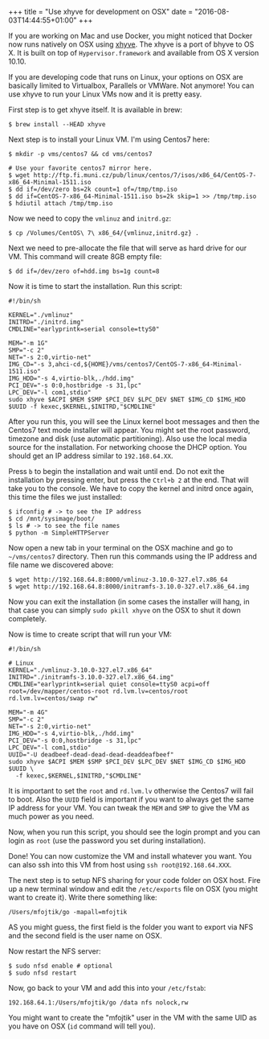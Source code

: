 +++
title = "Use xhyve for development on OSX"
date = "2016-08-03T14:44:55+01:00"
+++

If you are working on Mac and use Docker, you might noticed that Docker now runs
natively on OSX using [xhyve](http://www.xhyve.org/).
The xhyve is a port of bhyve to OS X. It is built on top of `Hypervisor.framework` and
available from OS X version 10.10.

If you are developing code that runs on Linux, your options on OSX are basically
limited to Virtualbox, Parallels or VMWare. Not anymore! You can use xhyve to
run your Linux VMs now and it is pretty easy.

First step is to get xhyve itself. It is available in brew:

```
$ brew install --HEAD xhyve
```

Next step is to install your Linux VM. I'm using Centos7 here:

```
$ mkdir -p vms/centos7 && cd vms/centos7

# Use your favorite centos7 mirror here.
$ wget http://ftp.fi.muni.cz/pub/linux/centos/7/isos/x86_64/CentOS-7-x86_64-Minimal-1511.iso
$ dd if=/dev/zero bs=2k count=1 of=/tmp/tmp.iso
$ dd if=CentOS-7-x86_64-Minimal-1511.iso bs=2k skip=1 >> /tmp/tmp.iso
$ hdiutil attach /tmp/tmp.iso
```

Now we need to copy the `vmlinuz` and `initrd.gz`:

```
$ cp /Volumes/CentOS\ 7\ x86_64/{vmlinuz,initrd.gz} .
```

Next we need to pre-allocate the file that will serve as hard drive for our VM.
This command will create 8GB empty file:

```
$ dd if=/dev/zero of=hdd.img bs=1g count=8
```

Now it is time to start the installation. Run this script:

```
#!/bin/sh

KERNEL="./vmlinuz"
INITRD="./initrd.img"
CMDLINE="earlyprintk=serial console=ttyS0"

MEM="-m 1G"
SMP="-c 2"
NET="-s 2:0,virtio-net"
IMG_CD="-s 3,ahci-cd,${HOME}/vms/centos7/CentOS-7-x86_64-Minimal-1511.iso"
IMG_HDD="-s 4,virtio-blk,./hdd.img"
PCI_DEV="-s 0:0,hostbridge -s 31,lpc"
LPC_DEV="-l com1,stdio"
sudo xhyve $ACPI $MEM $SMP $PCI_DEV $LPC_DEV $NET $IMG_CD $IMG_HDD $UUID -f kexec,$KERNEL,$INITRD,"$CMDLINE"
```

After you run this, you will see the Linux kernel boot messages and then the
Centos7 text mode installer will appear. You might set the root password,
timezone and disk (use automatic partitioning). Also use the local media source
for the installation. For networking choose the DHCP option. You should get an
IP address similar to `192.168.64.XX`.

Press `b` to begin the installation and wait until end. Do not exit the
installation by pressing enter, but press the `Ctrl+b 2` at the end. That will
take you to the console. We have to copy the kernel and initrd once again, this
time the files we just installed:

```
$ ifconfig # -> to see the IP address
$ cd /mnt/sysimage/boot/
$ ls # -> to see the file names
$ python -m SimpleHTTPServer
```

Now open a new tab in your terminal on the OSX machine and go to `~/vms/centos7`
directory. Then run this commands using the IP address and file name we
discovered above:

```
$ wget http://192.168.64.8:8000/vmlinuz-3.10.0-327.el7.x86_64
$ wget http://192.168.64.8:8000/initramfs-3.10.0-327.el7.x86_64.img
```

Now you can exit the installation (in some cases the installer will hang, in
that case you can simply `sudo pkill xhyve` on the OSX to shut it down
completely.

Now is time to create script that will run your VM:

```
#!/bin/sh

# Linux
KERNEL="./vmlinuz-3.10.0-327.el7.x86_64"
INITRD="./initramfs-3.10.0-327.el7.x86_64.img"
CMDLINE="earlyprintk=serial quiet console=ttyS0 acpi=off root=/dev/mapper/centos-root rd.lvm.lv=centos/root rd.lvm.lv=centos/swap rw"

MEM="-m 4G"
SMP="-c 2"
NET="-s 2:0,virtio-net"
IMG_HDD="-s 4,virtio-blk,./hdd.img"
PCI_DEV="-s 0:0,hostbridge -s 31,lpc"
LPC_DEV="-l com1,stdio"
UUID="-U deadbeef-dead-dead-dead-deaddeafbeef"
sudo xhyve $ACPI $MEM $SMP $PCI_DEV $LPC_DEV $NET $IMG_CD $IMG_HDD $UUID \
  -f kexec,$KERNEL,$INITRD,"$CMDLINE"
```

It is important to set the `root` and `rd.lvm.lv` otherwise the Centos7 will
fail to boot. Also the `UUID` field is important if you want to always get the
same IP address for your VM. You can tweak the `MEM` and `SMP` to give the VM as
much power as you need.

Now, when you run this script, you should see the login prompt and you can login
as `root` (use the password you set during installation).

Done! You can now customize the VM and install whatever you want. You can also
ssh into this VM from host using `ssh root@192.168.64.XXX`.

The next step is to setup NFS sharing for your code folder on OSX host. Fire up
a new terminal window and edit the `/etc/exports` file on OSX (you might want to
create it). Write there something like:

```
/Users/mfojtik/go -mapall=mfojtik
```

AS you might guess, the first field is the folder you want to export via NFS and
the second field is the user name on OSX.

Now restart the NFS server:

```
$ sudo nfsd enable # optional
$ sudo nfsd restart
```

Now, go back to your VM and add this into your `/etc/fstab`:

```
192.168.64.1:/Users/mfojtik/go /data nfs nolock,rw
```

You might want to create the "mfojtik" user in the VM with the same UID as you
have on OSX (`id` command will tell you).
